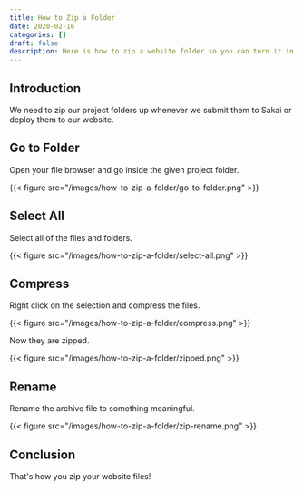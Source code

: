 ```yaml
---
title: How to Zip a Folder
date: 2020-02-16
categories: []
draft: false
description: Here is how to zip a website folder so you can turn it in on Sakai or deploy it to your website.
---
```


## Introduction

We need to zip our project folders up whenever we submit them to Sakai or deploy them to our website.

## Go to Folder

Open your file browser and go inside the given project folder.

{{< figure src="/images/how-to-zip-a-folder/go-to-folder.png" >}}

## Select All

Select all of the files and folders.

{{< figure src="/images/how-to-zip-a-folder/select-all.png" >}}

## Compress

Right click on the selection and compress the files.

{{< figure src="/images/how-to-zip-a-folder/compress.png" >}}

Now they are zipped.

{{< figure src="/images/how-to-zip-a-folder/zipped.png" >}}

## Rename

Rename the archive file to something meaningful.

{{< figure src="/images/how-to-zip-a-folder/zip-rename.png" >}}

## Conclusion

That's how you zip your website files!
